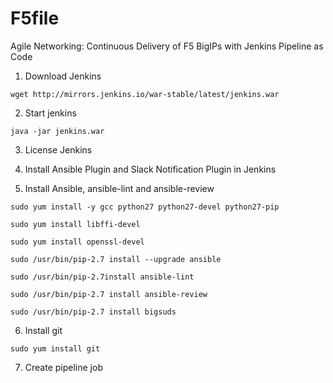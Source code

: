 # F5file
Agile Networking: Continuous Delivery of F5 BigIPs with Jenkins Pipeline as Code

1) Download Jenkins
```
wget http://mirrors.jenkins.io/war-stable/latest/jenkins.war
```

2) Start jenkins

```
java -jar jenkins.war
```

3) License Jenkins

4) Install Ansible Plugin and Slack Notification Plugin in Jenkins

5) Install Ansible, ansible-lint and ansible-review

```
sudo yum install -y gcc python27 python27-devel python27-pip

sudo yum install libffi-devel

sudo yum install openssl-devel

sudo /usr/bin/pip-2.7 install --upgrade ansible

sudo /usr/bin/pip-2.7install ansible-lint

sudo /usr/bin/pip-2.7 install ansible-review 

sudo /usr/bin/pip-2.7 install bigsuds
```

6) Install git
```
sudo yum install git
```

7) Create pipeline job
